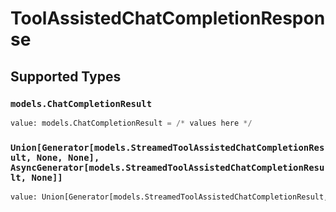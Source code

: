# ToolAssistedChatCompletionResponse


## Supported Types

### `models.ChatCompletionResult`

```python
value: models.ChatCompletionResult = /* values here */
```

### `Union[Generator[models.StreamedToolAssistedChatCompletionResult, None, None], AsyncGenerator[models.StreamedToolAssistedChatCompletionResult, None]]`

```python
value: Union[Generator[models.StreamedToolAssistedChatCompletionResult, None, None], AsyncGenerator[models.StreamedToolAssistedChatCompletionResult, None]] = /* values here */
```

